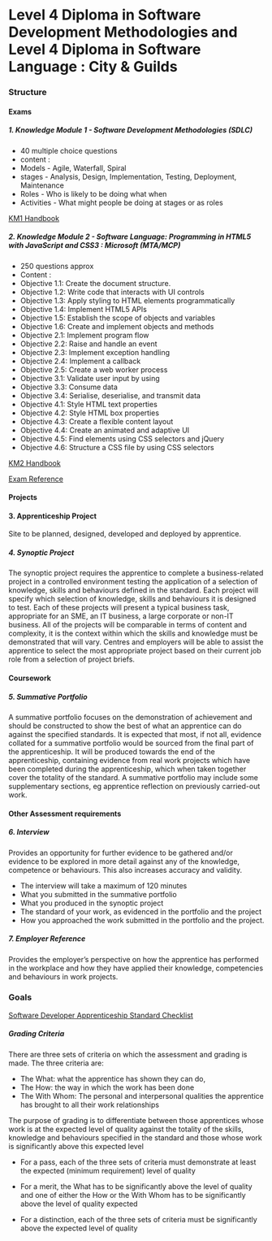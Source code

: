 # Level 4 Diploma in Software Development Methodologies and Level 4 Diploma in Software Language : City & Guilds


### Structure

#### Exams

##### 1. Knowledge Module 1 - Software Development Methodologies (SDLC)

- 40 multiple choice questions
- content :
 - Models - Agile, Waterfall, Spiral
 - stages - Analysis, Design, Implementation, Testing, Deployment, Maintenance
 - Roles - Who is likely to be doing what when
 - Activities - What might people be doing at stages or as roles

[KM1 Handbook](https://www.cityandguilds.com/-/media/productdocuments/digital_and_it/it_professional/9648/on-programme/9648-71_software_developer/9628-01_l4_diploma_in_software_development_methodologies_handbook.ashx)


##### 2. Knowledge Module 2 - Software Language:  Programming in HTML5 with JavaScript and CSS3 : Microsoft (MTA/MCP)

- 250 questions approx
- Content :
 - Objective 1.1: Create the document structure.
 - Objective 1.2: Write code that interacts with UI controls
 - Objective 1.3: Apply styling to HTML elements programmatically
 - Objective 1.4: Implement HTML5 APIs
 - Objective 1.5: Establish the scope of objects and variables
 - Objective 1.6: Create and implement objects and methods
 - Objective 2.1: Implement program flow
 - Objective 2.2: Raise and handle an event
 - Objective 2.3: Implement exception handling
 - Objective 2.4: Implement a callback
 - Objective 2.5: Create a web worker process
 - Objective 3.1: Validate user input by using
 - Objective 3.3: Consume data
 - Objective 3.4: Serialise, deserialise, and transmit data
 - Objective 4.1: Style HTML text properties
 - Objective 4.2: Style HTML box properties
 - Objective 4.3: Create a flexible content layout
 - Objective 4.4: Create an animated and adaptive UI
 - Objective 4.5: Find elements using CSS selectors and jQuery
 - Objective 4.6: Structure a CSS file by using CSS selectors

[KM2 Handbook ](https://www.cityandguilds.com/-/media/productdocuments/digital_and_it/it_professional/9648/on-programme/9648-71_software_developer/9628-02_l4_diploma_in_software_language_handbook.ashx)

[Exam Reference](https://drive.google.com/file/d/1WsBYkhb07FvZ3_A5bbpr4_9VLI5ZRMRY/view)

#### Projects

#### 3. Apprenticeship Project

Site to be planned, designed, developed and deployed by apprentice.

##### 4. Synoptic Project

The synoptic project requires the apprentice to complete a business-related project in a controlled environment testing the application of a selection of knowledge, skills and behaviours defined in the standard. Each project will specify which selection of knowledge, skills and behaviours it is designed to test. Each of these projects will present a typical business task, appropriate for an SME, an IT business, a large corporate or non-IT business. All of the projects will be comparable in terms of content and complexity, it is the context within which the skills and knowledge must be demonstrated that will vary. Centres and employers will be able to assist the apprentice to select the most appropriate project based on their current job role from a selection of project briefs.

#### Coursework

##### 5. Summative Portfolio

A summative portfolio focuses on the demonstration of achievement and should be constructed to show the best of what an apprentice can do against the specified standards. It is expected that most, if not all, evidence collated for a summative portfolio would be sourced from the final part of the apprenticeship. It will be produced towards the end of the apprenticeship, containing evidence from real work projects which have been completed during the apprenticeship, which when taken together cover the totality of the standard.
A summative portfolio may include some supplementary sections, eg apprentice reflection on previously carried-out work.

#### Other Assessment requirements

##### 6. Interview

Provides an opportunity for further evidence to be gathered and/or evidence to be explored in more detail against any of the knowledge, competence or behaviours.
This also increases accuracy and validity.

- The interview will take a maximum of 120 minutes
- What you submitted in the summative portfolio
- What you produced in the synoptic project
- The standard of your work, as evidenced in the portfolio and the project
- How you approached the work submitted in the portfolio and the project.

##### 7. Employer Reference


Provides the employer’s perspective on how the apprentice has performed in the workplace and how they have applied their knowledge, competencies and behaviours in work projects.

### Goals

[Software Developer Apprenticeship Standard Checklist](https://github.com/Marie-L/Summative-Portfolio/blob/master/standard_checklist.md)

##### Grading Criteria

There are three sets of criteria on which the assessment and grading is made. The three criteria are:

- The What: what the apprentice has shown they can do,
- The How: the way in which the work has been done
- The With Whom: The personal and interpersonal qualities the apprentice has brought to all their
work relationships

The purpose of grading is to differentiate between those apprentices whose work is at the expected level of
quality against the totality of the skills, knowledge and behaviours specified in the standard and those whose
work is significantly above this expected level

- For a pass, each of the three sets of criteria must demonstrate at least the expected (minimum
requirement) level of quality

- For a merit, the What has to be significantly above the level of quality and one of either the How or
the With Whom has to be significantly above the level of quality expected

- For a distinction, each of the three sets of criteria must be significantly above the expected level of
quality 

